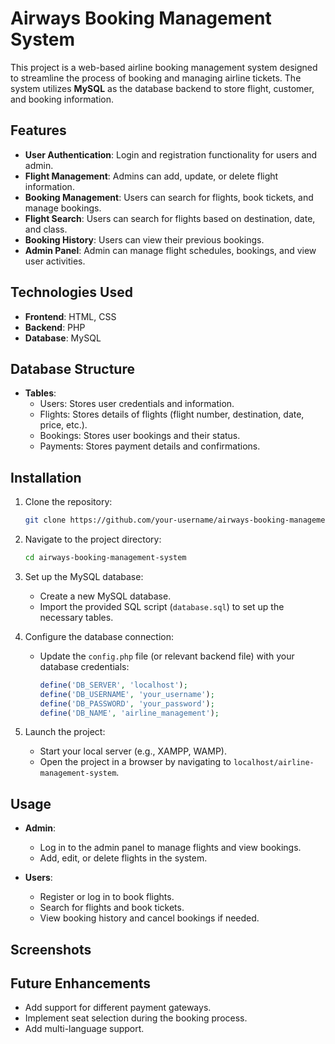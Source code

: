 # Airways Booking Management System

This project is a web-based airline booking management system designed to streamline the process of booking and managing airline tickets. The system utilizes **MySQL** as the database backend to store flight, customer, and booking information.

## Features

- **User Authentication**: Login and registration functionality for users and admin.
- **Flight Management**: Admins can add, update, or delete flight information.
- **Booking Management**: Users can search for flights, book tickets, and manage bookings.
- **Flight Search**: Users can search for flights based on destination, date, and class.
- **Booking History**: Users can view their previous bookings.
- **Admin Panel**: Admin can manage flight schedules, bookings, and view user activities.

## Technologies Used

- **Frontend**: HTML, CSS
- **Backend**: PHP
- **Database**: MySQL

## Database Structure

- **Tables**:
  - Users: Stores user credentials and information.
  - Flights: Stores details of flights (flight number, destination, date, price, etc.).
  - Bookings: Stores user bookings and their status.
  - Payments: Stores payment details and confirmations.

## Installation

1. Clone the repository:
    ```bash
    git clone https://github.com/your-username/airways-booking-management-system.git
    ```
2. Navigate to the project directory:
    ```bash
    cd airways-booking-management-system
    ```
3. Set up the MySQL database:
   - Create a new MySQL database.
   - Import the provided SQL script (`database.sql`) to set up the necessary tables.
   
4. Configure the database connection:
   - Update the `config.php` file (or relevant backend file) with your database credentials:
     ```php
     define('DB_SERVER', 'localhost');
     define('DB_USERNAME', 'your_username');
     define('DB_PASSWORD', 'your_password');
     define('DB_NAME', 'airline_management');
     ```

5. Launch the project:
   - Start your local server (e.g., XAMPP, WAMP).
   - Open the project in a browser by navigating to `localhost/airline-management-system`.

## Usage

- **Admin**:
  - Log in to the admin panel to manage flights and view bookings.
  - Add, edit, or delete flights in the system.
  
- **Users**:
  - Register or log in to book flights.
  - Search for flights and book tickets.
  - View booking history and cancel bookings if needed.

## Screenshots



## Future Enhancements

- Add support for different payment gateways.
- Implement seat selection during the booking process.
- Add multi-language support.
